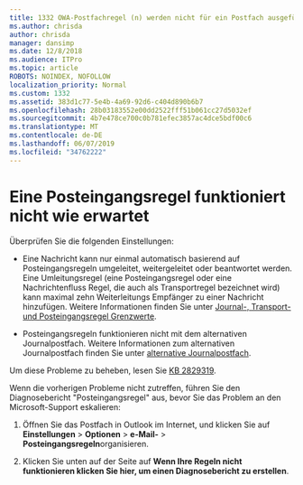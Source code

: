 ```yaml
---
title: 1332 OWA-Postfachregel (n) werden nicht für ein Postfach ausgeführt
ms.author: chrisda
author: chrisda
manager: dansimp
ms.date: 12/8/2018
ms.audience: ITPro
ms.topic: article
ROBOTS: NOINDEX, NOFOLLOW
localization_priority: Normal
ms.custom: 1332
ms.assetid: 383d1c77-5e4b-4a69-92d6-c404d890b6b7
ms.openlocfilehash: 28b03183552e00dd2522fff51b061cc27d5032ef
ms.sourcegitcommit: 4b7e478ce700c0b781efec3857ac4dce5bdf00c6
ms.translationtype: MT
ms.contentlocale: de-DE
ms.lasthandoff: 06/07/2019
ms.locfileid: "34762222"
---
```

# <a name="an-inbox-rule-doesnt-work-as-expected"></a>Eine Posteingangsregel funktioniert nicht wie erwartet

Überprüfen Sie die folgenden Einstellungen:

- Eine Nachricht kann nur einmal automatisch basierend auf Posteingangsregeln umgeleitet, weitergeleitet oder beantwortet werden. Eine Umleitungsregel (eine Posteingangsregel oder eine Nachrichtenfluss Regel, die auch als Transportregel bezeichnet wird) kann maximal zehn Weiterleitungs Empfänger zu einer Nachricht hinzufügen. Weitere Informationen finden Sie unter [Journal-, Transport-und Posteingangsregel Grenzwerte](https://docs.microsoft.com/office365/servicedescriptions/exchange-online-service-description/exchange-online-limits).

- Posteingangsregeln funktionieren nicht mit dem alternativen Journalpostfach. Weitere Informationen zum alternativen Journalpostfach finden Sie unter [alternative Journalpostfach](https://docs.microsoft.com/Exchange/security-and-compliance/journaling/journaling#alternate-journaling-mailbox).

Um diese Probleme zu beheben, lesen Sie [KB 2829319](https://support.microsoft.com/kb/2829319).

Wenn die vorherigen Probleme nicht zutreffen, führen Sie den Diagnosebericht "Posteingangsregel" aus, bevor Sie das Problem an den Microsoft-Support eskalieren:

1. Öffnen Sie das Postfach in Outlook im Internet, und klicken Sie auf **Einstellungen** \> **Optionen** \> **e-Mail-** \> **Posteingangsregeln**organisieren.

2. Klicken Sie unten auf der Seite auf **Wenn Ihre Regeln nicht funktionieren klicken Sie hier, um einen Diagnosebericht zu erstellen**.
